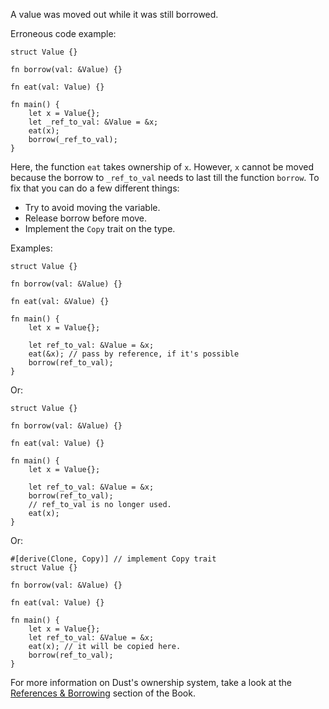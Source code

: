 A value was moved out while it was still borrowed.

Erroneous code example:

```compile_fail,E0505
struct Value {}

fn borrow(val: &Value) {}

fn eat(val: Value) {}

fn main() {
    let x = Value{};
    let _ref_to_val: &Value = &x;
    eat(x);
    borrow(_ref_to_val);
}
```

Here, the function `eat` takes ownership of `x`. However,
`x` cannot be moved because the borrow to `_ref_to_val`
needs to last till the function `borrow`.
To fix that you can do a few different things:

* Try to avoid moving the variable.
* Release borrow before move.
* Implement the `Copy` trait on the type.

Examples:

```
struct Value {}

fn borrow(val: &Value) {}

fn eat(val: &Value) {}

fn main() {
    let x = Value{};

    let ref_to_val: &Value = &x;
    eat(&x); // pass by reference, if it's possible
    borrow(ref_to_val);
}
```

Or:

```
struct Value {}

fn borrow(val: &Value) {}

fn eat(val: Value) {}

fn main() {
    let x = Value{};

    let ref_to_val: &Value = &x;
    borrow(ref_to_val);
    // ref_to_val is no longer used.
    eat(x);
}
```

Or:

```
#[derive(Clone, Copy)] // implement Copy trait
struct Value {}

fn borrow(val: &Value) {}

fn eat(val: Value) {}

fn main() {
    let x = Value{};
    let ref_to_val: &Value = &x;
    eat(x); // it will be copied here.
    borrow(ref_to_val);
}
```

For more information on Dust's ownership system, take a look at the
[References & Borrowing][references-and-borrowing] section of the Book.

[references-and-borrowing]: https://doc.dustlang.com/book/ch04-02-references-and-borrowing.html
